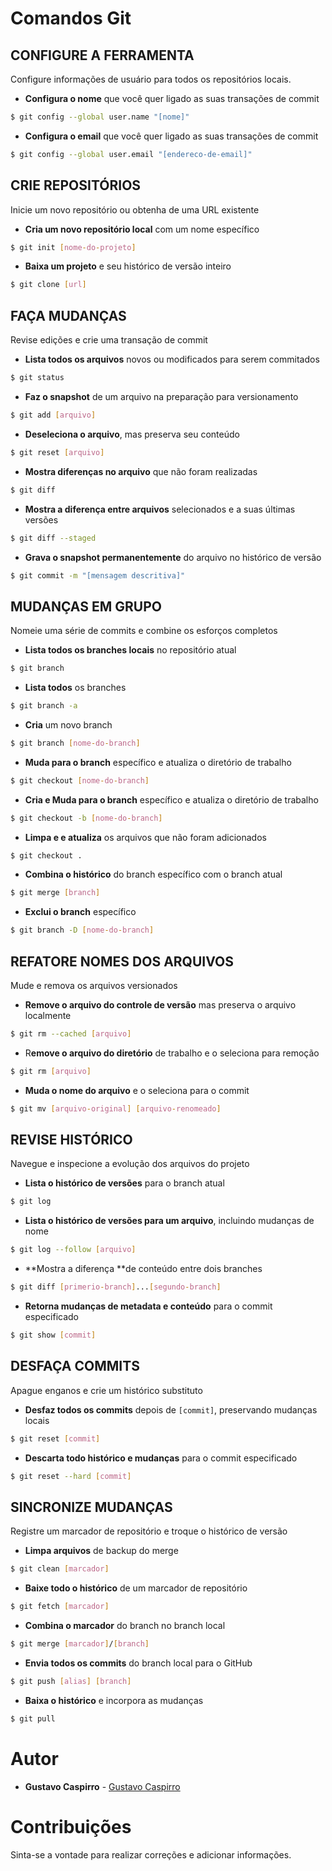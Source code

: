# Comandos Git

## CONFIGURE A FERRAMENTA
Configure informações de usuário para todos os repositórios locais.

- **Configura o nome** que você quer ligado as suas transações de commit
```sh
$ git config --global user.name "[nome]"
```
- **Configura o email** que você quer ligado as suas transações de commit
```sh
$ git config --global user.email "[endereco-de-email]"
```

## CRIE REPOSITÓRIOS
Inicie um novo repositório ou obtenha de uma URL existente

- **Cria um novo repositório local** com um nome específico
```sh
$ git init [nome-do-projeto]
```
- **Baixa um projeto** e seu histórico de versão inteiro
```sh
$ git clone [url]
```

## FAÇA MUDANÇAS
Revise edições e crie uma transação de commit

- **Lista todos os arquivos** novos ou modificados para serem commitados
```sh
$ git status
```

- **Faz o snapshot** de um arquivo na preparação para versionamento
```sh
$ git add [arquivo]
```

- **Deseleciona o arquivo**, mas preserva seu conteúdo
```sh
$ git reset [arquivo]
```
- **Mostra diferenças no arquivo** que não foram realizadas
```sh
$ git diff
```
- **Mostra a diferença entre arquivos** selecionados e a suas últimas versões
```sh
$ git diff --staged
```
- **Grava o snapshot permanentemente** do arquivo no histórico de versão
```sh
$ git commit -m "[mensagem descritiva]"
```

## MUDANÇAS EM GRUPO
Nomeie uma série de commits e combine os esforços completos

- **Lista todos os branches locais** no repositório atual
```sh
$ git branch
```

- **Lista todos** os branches
```sh
$ git branch -a
```

- **Cria** um novo branch
```sh
$ git branch [nome-do-branch]
```

- **Muda para o branch** específico e atualiza o diretório de trabalho
```sh
$ git checkout [nome-do-branch]
```

- **Cria e Muda para o branch** específico e atualiza o diretório de trabalho
```sh
$ git checkout -b [nome-do-branch]
```

- **Limpa e e atualiza** os arquivos que não foram adicionados
```sh
$ git checkout .
```

- **Combina o histórico** do branch específico com o branch atual
```sh
$ git merge [branch]
```

- **Exclui o branch** específico
```sh
$ git branch -D [nome-do-branch]
```

## REFATORE NOMES DOS ARQUIVOS
Mude e remova os arquivos versionados

- **Remove o arquivo do controle de versão** mas preserva o arquivo localmente
```sh
$ git rm --cached [arquivo]
```

- R**emove o arquivo do diretório** de trabalho e o seleciona para remoção
```sh
$ git rm [arquivo]
```

- **Muda o nome do arquivo** e o seleciona para o commit
```sh
$ git mv [arquivo-original] [arquivo-renomeado]
```

## REVISE HISTÓRICO
Navegue e inspecione a evolução dos arquivos do projeto

- **Lista o histórico de versões** para o branch atual
```sh
$ git log
```

- **Lista o histórico de versões para um arquivo**, incluindo mudanças de nome
```sh
$ git log --follow [arquivo]
```

- **Mostra a diferença **de conteúdo entre dois branches
```sh
$ git diff [primerio-branch]...[segundo-branch]
```

- **Retorna mudanças de metadata e conteúdo** para o commit especificado
```sh
$ git show [commit]
```

## DESFAÇA COMMITS
Apague enganos e crie um histórico substituto

- **Desfaz todos os commits** depois de `[commit]`, preservando mudanças locais
```sh
$ git reset [commit]
```

- **Descarta todo histórico e mudanças** para o commit especificado
```sh
$ git reset --hard [commit]
```

## SINCRONIZE MUDANÇAS
Registre um marcador de repositório e troque o histórico de versão

- **Limpa arquivos** de backup do merge
```sh
$ git clean [marcador]
```

- **Baixe todo o histórico** de um marcador de repositório
```sh
$ git fetch [marcador]
```

- **Combina o marcador** do branch no branch local
```sh
$ git merge [marcador]/[branch]
```

- **Envia todos os commits** do branch local para o GitHub
```sh
$ git push [alias] [branch]
```

- **Baixa o histórico** e incorpora as mudanças
```sh
$ git pull
```

# Autor 

* **Gustavo Caspirro** - [Gustavo Caspirro](https://github.com/GustavoCaspirro)

# Contribuições
Sinta-se a vontade para realizar correções e adicionar informações.
